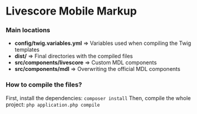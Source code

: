# Livescore Mobile Markup

### Main locations

* **config/twig.variables.yml** => Variables used when compiling the Twig templates
* **dist/** => Final directories with the compiled files
* **src/components/livescore** => Custom MDL components
* **src/components/mdl** => Overwriting the official MDL components

### How to compile the files?
First, install the dependencies: `composer install`
Then, compile the whole project: `php application.php compile`